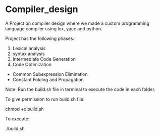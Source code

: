 # Compiler_design
A Project on compiler design where we made a custom programming language compiler using lex, yacc and python.

Project has the following phases:
1) Lexical analysis
2) syntax analysis
3) Intermediate Code Generation
4) Code Optimization

  - Common Subexpression Elimination
  - Constant Folding and Propagation
  

Note: 
Run the build.sh file in terminal to execute the code in each folder.

To give permission to run build.sh file:

chmod +x build.sh

To execute:

./build.sh
